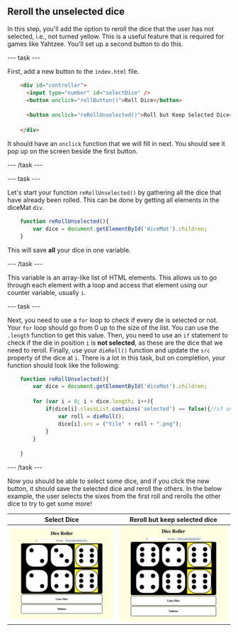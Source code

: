 ## Reroll the unselected dice

In this step, you'll add the option to reroll the dice that the user has not selected, i.e., not turned yellow. This is a useful feature that is required for games like Yahtzee. You'll set up a second button to do this.

--- task ---

First, add a new button to the `index.html` file.

```html
    <div id="controller">
      <input type="number" id="selectDice" />
      <button onclick="rollButton()">Roll Dice</button>

      <button onclick="reRollUnselected()">Roll but Keep Selected Dice</button>

    </div>
```

It should have an `onclick` function that we will fill in next. You should see it pop up on the screen beside the first button.

--- /task ---

--- task ---

Let's start your function `reRollUnselected()` by gathering all the dice that have already been rolled. This can be done by getting all elements in the diceMat `div`.

```javascript
    function reRollUnselected(){
        var dice = document.getElementById('diceMat').children;
    }
```

This will save **all** your dice in one variable. 

--- /task ---

This variable is an array-like list of HTML elements. This allows us to go through each element with a loop and access that element using our counter variable, usually `i`. 

--- task ---

Next, you need to use a `for` loop to check if every die is selected or not. Your `for` loop should go from 0 up to the size of the list. You can use the `.length` function to get this value. Then, you need to use an `if` statement to check if the die in position `i` is **not selected**, as these are the dice that we need to reroll. Finally, use your `dieRoll()` function and update the `src` property of the dice at `i`. There is a lot in this task, but on completion, your function should look like the following:

```javascript
    function reRollUnselected(){
        var dice = document.getElementById('diceMat').children;

        for (var i = 0; i < dice.length; i++){
            if(dice[i].classList.contains('selected') == false){//if unselected, reroll
                var roll = dieRoll();
                dice[i].src = ("tile" + roll + ".png");
            }
        }

    }
```

--- /task ---

Now you should be able to select some dice, and if you click the new button, it should save the selected dice and reroll the others. In the below example, the user selects the sixes from the first roll and rerolls the other dice to try to get some more!

Select Dice             |  Reroll but keep selected dice
:-------------------------:|:-------------------------:
![Image of the project at the end of this step](images/step7Image_1.png)  |  ![Image of the project at the end of this step](images/step7Image_2.png)
